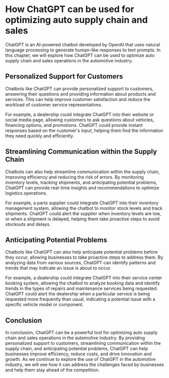 How ChatGPT can be used for optimizing auto supply chain and sales
====================================================================================================

ChatGPT is an AI-powered chatbot developed by OpenAI that uses natural language processing to generate human-like responses to text prompts. In this chapter, we will explore how ChatGPT can be used to optimize auto supply chain and sales operations in the automotive industry.

Personalized Support for Customers
----------------------------------

Chatbots like ChatGPT can provide personalized support to customers, answering their questions and providing information about products and services. This can help improve customer satisfaction and reduce the workload of customer service representatives.

For example, a dealership could integrate ChatGPT into their website or social media page, allowing customers to ask questions about vehicles, financing options, and promotions. ChatGPT could provide instant responses based on the customer's input, helping them find the information they need quickly and efficiently.

Streamlining Communication within the Supply Chain
--------------------------------------------------

Chatbots can also help streamline communication within the supply chain, improving efficiency and reducing the risk of errors. By monitoring inventory levels, tracking shipments, and anticipating potential problems, ChatGPT can provide real-time insights and recommendations to optimize logistics operations.

For example, a parts supplier could integrate ChatGPT into their inventory management system, allowing the chatbot to monitor stock levels and track shipments. ChatGPT could alert the supplier when inventory levels are low, or when a shipment is delayed, helping them take proactive steps to avoid stockouts and delays.

Anticipating Potential Problems
-------------------------------

Chatbots like ChatGPT can also help anticipate potential problems before they occur, allowing businesses to take proactive steps to address them. By analyzing data from various sources, ChatGPT can identify patterns and trends that may indicate an issue is about to occur.

For example, a dealership could integrate ChatGPT into their service center booking system, allowing the chatbot to analyze booking data and identify trends in the types of repairs and maintenance services being requested. ChatGPT could alert the dealership when a particular service is being requested more frequently than usual, indicating a potential issue with a specific vehicle model or component.

Conclusion
----------

In conclusion, ChatGPT can be a powerful tool for optimizing auto supply chain and sales operations in the automotive industry. By providing personalized support to customers, streamlining communication within the supply chain, and anticipating potential problems, ChatGPT can help businesses improve efficiency, reduce costs, and drive innovation and growth. As we continue to explore the use of ChatGPT in the automotive industry, we will see how it can address the challenges faced by businesses and help them stay ahead of the competition.
